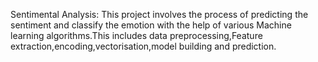 Sentimental Analysis:
  This project involves the process of predicting the sentiment and classify the emotion with the help of various Machine learning algorithms.This includes data preprocessing,Feature extraction,encoding,vectorisation,model building and prediction.
